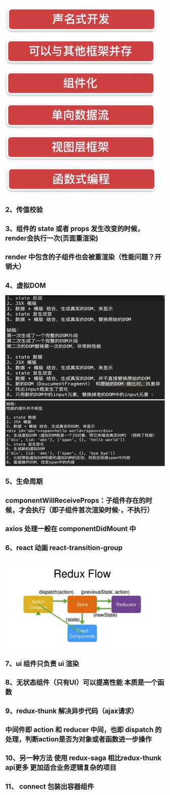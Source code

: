 ![avatar](/note/react特点.png)

## 2、传值校验
## 3、组件的 state 或者 props 发生改变的时候，render会执行一次(页面重渲染)
##    render 中包含的子组件也会被重渲染（性能问题？开销大）
## 4、虚拟DOM
![avatar](/note/虚拟DOM1.png)
![avatar](/note/虚拟DOM2.png)

## 5、生命周期
## componentWillReceiveProps：子组件存在的时候，才会执行（即子组件首次渲染时候·，不执行）
## axios 处理一般在 componentDidMount 中

## 6、react 动画 react-transition-group

![avatar](/note/redux.png)
## 7、ui 组件只负责 ui 渲染
## 8、无状态组件（只有UI）可以提高性能 本质是一个函数
## 9、redux-thunk 解决异步代码（ajax请求）
## 中间件即 action 和 reducer 中间，也即 dispatch 的处理，判断action是否为对象或者函数进一步操作
## 10、另一种方法 使用 redux-saga 相比redux-thunk api更多 更加适合业务逻辑复杂的项目

## 11、 connect 包装出容器组件
 

